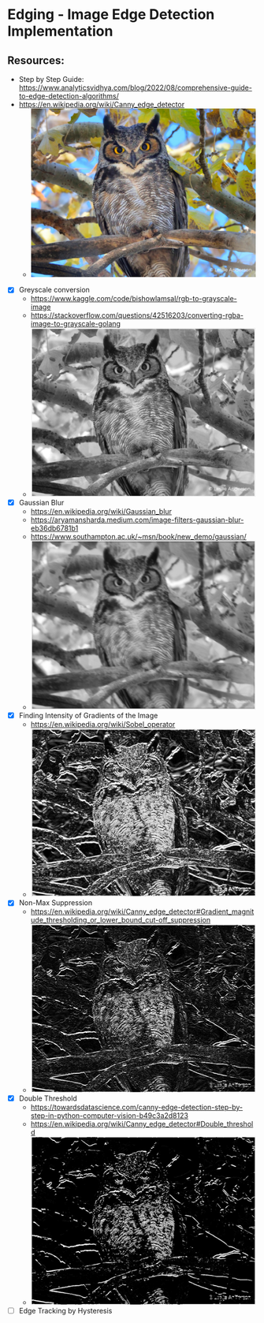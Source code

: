 # Edging - Image Edge Detection Implementation


## Resources:

- Step by Step Guide: https://www.analyticsvidhya.com/blog/2022/08/comprehensive-guide-to-edge-detection-algorithms/
- https://en.wikipedia.org/wiki/Canny_edge_detector
    - ![original](./owl.png)

- [x] Greyscale conversion
    - https://www.kaggle.com/code/bishowlamsal/rgb-to-grayscale-image
    - https://stackoverflow.com/questions/42516203/converting-rgba-image-to-grayscale-golang
    - ![grayscale](./owl-grayscale.png)
- [x] Gaussian Blur
    - https://en.wikipedia.org/wiki/Gaussian_blur
    - https://aryamansharda.medium.com/image-filters-gaussian-blur-eb36db6781b1
    - https://www.southampton.ac.uk/~msn/book/new_demo/gaussian/
    - ![guassian blurred](./owl-gaussian.png)
- [x] Finding Intensity of Gradients of the Image
    - https://en.wikipedia.org/wiki/Sobel_operator
    - ![sobel](./owl-sobel.png)
- [x] Non-Max Suppression
    - https://en.wikipedia.org/wiki/Canny_edge_detector#Gradient_magnitude_thresholding_or_lower_bound_cut-off_suppression
    - ![nms](./owl-nms.png)
- [x] Double Threshold
    - https://towardsdatascience.com/canny-edge-detection-step-by-step-in-python-computer-vision-b49c3a2d8123
    - https://en.wikipedia.org/wiki/Canny_edge_detector#Double_threshold
    - ![nms](./owl-double.png)
- [ ] Edge Tracking by Hysteresis
